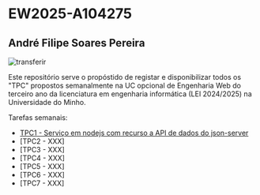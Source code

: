 # EW2025-A104275
## André Filipe Soares Pereira
![transferir](https://github.com/user-attachments/assets/af5777dd-d160-4f26-a5af-8dcdd1df0b2f)

Este repositório serve o propóstido de registar e disponibilizar todos os "TPC" propostos 
semanalmente na UC opcional de Engenharia Web do terceiro ano da licenciatura em engenharia informática (LEI 2024/2025)
na Universidade do Minho.

Tarefas semanais:
  - [TPC1 - Serviço em nodejs com recurso a API de dados do json-server](https://github.com/AndrePereira123/EngWeb2025-A104275/tree/main/TPC1)
  - [TPC2 - XXX]
  - [TPC3 - XXX]
  - [TPC4 - XXX]
  - [TPC5 - XXX]
  - [TPC6 - XXX]
  - [TPC7 - XXX]
